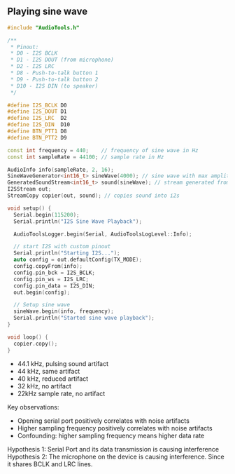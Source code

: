 ## Playing sine wave

```cpp
#include "AudioTools.h"

/**
 * Pinout:
 * D0 - I2S BCLK
 * D1 - I2S DOUT (from microphone)
 * D2 - I2S LRC
 * D8 - Push-to-talk button 1
 * D9 - Push-to-talk button 2
 * D10 - I2S DIN (to speaker)
 */

#define I2S_BCLK D0
#define I2S_DOUT D1
#define I2S_LRC  D2
#define I2S_DIN  D10
#define BTN_PTT1 D8
#define BTN_PTT2 D9

const int frequency = 440;    // frequency of sine wave in Hz
const int sampleRate = 44100; // sample rate in Hz

AudioInfo info(sampleRate, 2, 16);
SineWaveGenerator<int16_t> sineWave(4000); // sine wave with max amplitude of 4000
GeneratedSoundStream<int16_t> sound(sineWave); // stream generated from sine wave
I2SStream out;
StreamCopy copier(out, sound); // copies sound into i2s

void setup() {
  Serial.begin(115200);
  Serial.println("I2S Sine Wave Playback");

  AudioToolsLogger.begin(Serial, AudioToolsLogLevel::Info);

  // start I2S with custom pinout
  Serial.println("Starting I2S...");
  auto config = out.defaultConfig(TX_MODE);
  config.copyFrom(info);
  config.pin_bck = I2S_BCLK;
  config.pin_ws = I2S_LRC;
  config.pin_data = I2S_DIN;
  out.begin(config);

  // Setup sine wave
  sineWave.begin(info, frequency);
  Serial.println("Started sine wave playback");
}

void loop() {
  copier.copy();
}
```

- 44.1 kHz, pulsing sound artifact
- 44 kHz, same artifact
- 40 kHz, reduced artifact
- 32 kHz, no artifact
- 22kHz sample rate, no artifact

Key observations:

- Opening serial port positively correlates with noise artifacts
- Higher sampling frequency positively correlates with noise artifacts
- Confounding: higher sampling frequency means higher data rate

Hypothesis 1: Serial Port and its data transmission is causing interference
Hypothesis 2: The microphone on the device is causing interference. Since it shares BCLK and LRC lines.
